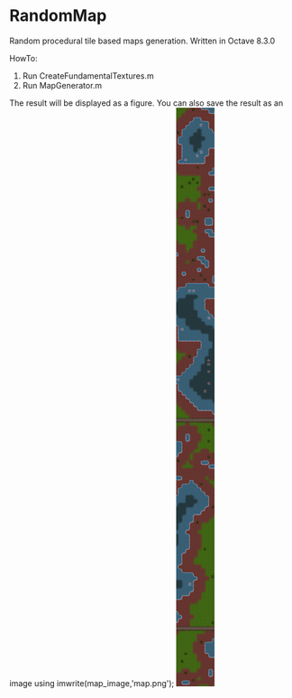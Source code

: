 # RandomMap
Random procedural tile based maps generation. Written in Octave 8.3.0

HowTo:
1. Run CreateFundamentalTextures.m
2. Run MapGenerator.m
   
The result will be displayed as a figure. You can also save the result as an image using imwrite(map_image,'map.png');
![alt text](https://github.com/coscholz1984/RandomMap/blob/main/map.png?raw=true)
